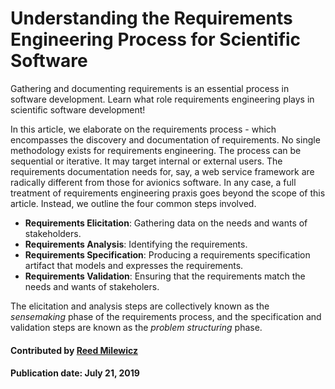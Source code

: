 # Understanding the Requirements Engineering Process for Scientific Software

<!--- deck start -->
Gathering and documenting requirements is an essential process in software development. Learn what role requirements engineering plays in scientific software development!
<!---deck end --->

In this article, we elaborate on the requirements process - which encompasses the discovery and documentation of requirements. No single methodology exists for requirements engineering. The process can be sequential or iterative. It may target internal or external users. The requirements documentation needs for, say, a web service framework are radically different from those for avionics software. In any case, a full treatment of requirements engineering praxis goes beyond the scope of this article. Instead, we outline the four common steps involved. 

- **Requirements Elicitation**: Gathering data on the needs and wants of stakeholders.
- **Requirements Analysis**: Identifying the requirements.
- **Requirements Specification**: Producing a requirements specification artifact that models and expresses the requirements.
- **Requirements Validation**: Ensuring that the requirements match the needs and wants of stakeholers.

The elicitation and analysis steps are collectively known as the *sensemaking* phase of the requirements process, and the specification and validation steps are known as the *problem structuring* phase.

#### Contributed by [Reed Milewicz](https://github.com/rmmilewi)

#### Publication date: July 21, 2019

<!---
Publish: yes
Categories: Planning
Topics: requirements
Tags: requirements, terminology
Level: 2
Prerequisites: default
Aggregate: subresource

% LCM: Temporarily change to level 2, reconsider later for aggregate WhatIs content for requirements (and add whatis tag)
--->
